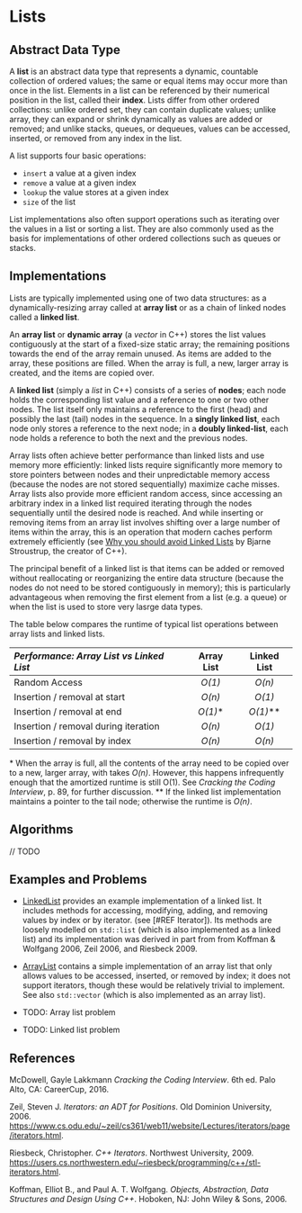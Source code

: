 # Lists

## Abstract Data Type

A **list** is an abstract data type that represents a dynamic, countable collection of ordered values; the same or equal items may occur more than once in the list. Elements in a list can be referenced by their numerical position in the list, called their **index**. Lists differ from other ordered collections: unlike ordered set, they can contain duplicate values; unlike array, they can expand or shrink dynamically as values are added or removed; and unlike stacks, queues, or dequeues, values can be accessed, inserted, or removed from any index in the list.

A list supports four basic operations:
* `insert` a value at a given index
* `remove` a value at a given index
* `lookup` the value stores at a given index
* `size` of the list

List implementations also often support operations such as iterating over the values in a list or sorting a list. They are also commonly used as the basis for implementations of other ordered collections such as queues or stacks.

## Implementations

Lists are typically implemented using one of two data structures: as a dynamically-resizing array called at **array list** or as a chain of linked nodes called a **linked list**.

An **array list** or **dynamic array** (a *vector* in C++) stores the list values contiguously at the start of a fixed-size static array; the remaining positions towards the end of the array remain unused. As items are added to the array, these positions are filled. When the array is full, a new, larger array is created, and the items are copied over.

A **linked list** (simply a *list* in C++) consists of a series of **nodes**; each node holds the corresponding list value and a reference to one or two other nodes. The list itself only maintains a reference to the first (head) and possibly the last (tail) nodes in the sequence. In a **singly linked list**, each node only stores a reference to the next node; in a **doubly linked-list**, each node holds a reference to both the next and the previous nodes.

Array lists often achieve better performance than linked lists and use memory more efficiently: linked lists require significantly more memory to store pointers between nodes and their unpredictable memory access (because the nodes are not stored sequentially) maximize cache misses. Array lists also provide more efficient random access, since accessing an arbitrary index in a linked list required iterating through the nodes sequentially until the desired node is reached. And while inserting or removing items from an array list involves shifting over a large number of items within the array, this is an operation that modern caches perform extremely efficiently (see [Why you should avoid Linked Lists](https://www.youtube.com/watch?v=YQs6IC-vgmo) by Bjarne Stroustrup, the creator of C++).

The principal benefit of a linked list is that items can be added or removed without reallocating or reorganizing the entire data structure (because the nodes do not need to be stored contiguously in memory); this is particularly advantageous when removing the first element from a list (e.g. a queue) or when the list is used to store very lasrge data types.

The table below compares the runtime of typical list operations between array lists and linked lists.


|  *Performance: Array List vs Linked List*     | Array List        | Linked List                   |
| :-------------------------------------------- | :---------------: | :---------------------------: |
| Random Access                                 | _O(1)_            | _O(n)_                        |
| Insertion / removal at start                  | _O(n)_            | _O(1)_                        |
| Insertion / removal at end                    | _O(1)_*           | _O(1)_**                      |
| Insertion / removal during iteration          | _O(n)_            | _O(1)_                        |
| Insertion / removal by index                  | _O(n)_            | _O(n)_                        |

\* When the array is full, all the contents of the array need to be copied over to a new, larger array, with takes _O(n)_. However, this happens infrequently enough that the amortized runtime is still O(1). See *Cracking the Coding Interview*, p. 89, for further discussion.
\*\* If the linked list implementation maintains a pointer to the tail node; otherwise the runtime is _O(n)_.

## Algorithms

// TODO

## Examples and Problems

* [LinkedList](LinkedList.h) provides an example implementation of a linked list. It includes methods for accessing, modifying, adding, and removing values by index or by iterator. (see [#REF Iterator]). Its methods are loosely modelled on `std::list` (which is also implemented as a linked list) and its implementation was derived in part from from Koffman & Wolfgang 2006, Zeil 2006, and Riesbeck 2009.

* [ArrayList](ArrayList.h) contains a simple implementation of an array list that only allows values to be accessed, inserted, or removed by index; it does not support iterators, though these would be relatively trivial to implement. See also `std::vector` (which is also implemented as an array list). 

* TODO: Array list problem

* TODO: Linked list problem

## References

McDowell, Gayle Lakkmann _Cracking the Coding Interview_. 6th ed. Palo Alto, CA: CareerCup, 2016.

Zeil, Steven J. _Iterators: an ADT for Positions_. Old Dominion University, 2006. https://www.cs.odu.edu/~zeil/cs361/web11/website/Lectures/iterators/page/iterators.html.

Riesbeck, Christopher. _C++ Iterators_. Northwest University, 2009. https://users.cs.northwestern.edu/~riesbeck/programming/c++/stl-iterators.html. 

Koffman, Elliot B., and Paul A. T. Wolfgang. _Objects, Abstraction, Data Structures and Design Using C++_. Hoboken, NJ: John Wiley &amp; Sons, 2006.